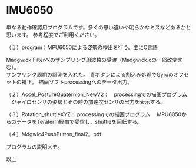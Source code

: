 # IMU6050
単なる動作確認用プログラムです。多くの思い違いや明らかなミスなどあるかと思います。
参考程度でご利用ください。

（１）program：MPU6050による姿勢の検出を行う。主にC言語

Madgwick Filterへのサンプリング周波数の受渡（Madgwick.cの一部改変含む）。	
サンプリング周期の計測を入れた。 
青ボタンによる割込み処理でGyroのオフセットの補正。 
描画ソフトprocessingへのデータ出力。

（２）Accel_PostureQuaternion_NewV2：　processingでの描画プログラム
　ジャイロセンサの姿勢とその時の加速度センサの出力を表示する。 
 
（３）Rotation_shuttleXYZ： processingでの描画プログラム
　MPU6050からのデータをTeraterm経由で受信し、shuttleを回転する。
 
 （４）Mdgwic4PushButton_final2。pdf
 
 プログラムの説明メモ。
 
 
 以上

